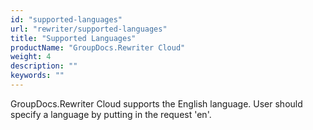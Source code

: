 ```yaml
---
id: "supported-languages"
url: "rewriter/supported-languages"
title: "Supported Languages"
productName: "GroupDocs.Rewriter Cloud"
weight: 4
description: ""
keywords: ""
---
```


GroupDocs.Rewriter Cloud supports the English language. User should specify a language by putting in the request 'en'.